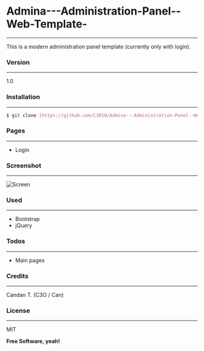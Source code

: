 # Admina---Administration-Panel--Web-Template-
----

This is a modern administration panel template (currently only with login).

### Version
----
1.0

### Installation
----

```sh
$ git clone [https://github.com/C3010/Admina---Administration-Panel--Web-Template-] admina
```

### Pages
----

* Login

### Screenshot
---

![Screen](http://image.prntscr.com/image/8f523aa7739f45f1b28076ac872d6464.png)

### Used
----

* Bootstrap
* jQuery

### Todos
----

 - Main pages

### Credits
----

Candan T. (C3O / Can)

### License
----

MIT


**Free Software, yeah!**

   [dill]: <https://github.com/C3010/Admina---Administration-Panel--Web-Template->
   [git-repo-url]: <https://github.com/C3010/Admina---Administration-Panel--Web-Template-.git>
